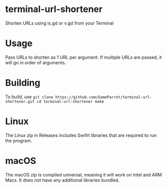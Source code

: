 # terminal-url-shortener
Shorten URLs using is.gd or v.gd from your Terminal
# Usage
Pass URLs to shorten as 1 URL per argument. If multiple URLs are passed, it will go in order of arguments.
# Building
To build, use `git clone https://github.com/GameParrot/terminal-url-shortener.git
cd terminal-url-shortener
make`
# Linux
The Linux zip in Releases includes Swifrt libraries that are required to run the program.
# macOS
The macOS zip is compiled universal, meaning it will work on Intel and ARM Macs. It does not have any additional libraries bundled.
